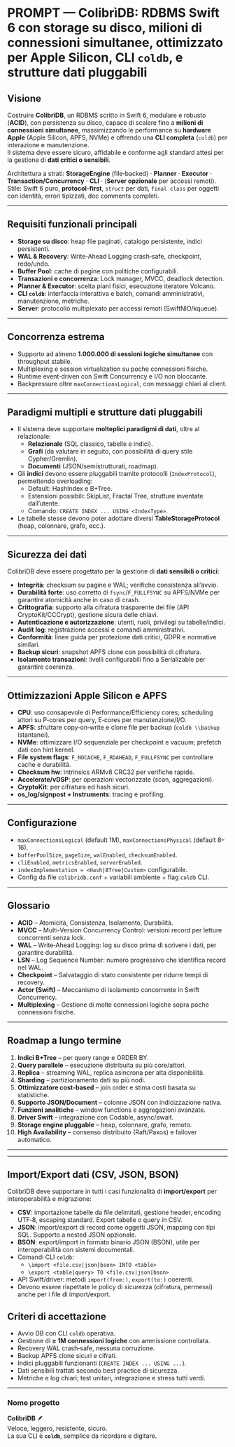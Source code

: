 # PROMPT — ColibrìDB: RDBMS Swift 6 con storage su disco, **milioni di connessioni simultanee**, ottimizzato per Apple Silicon, CLI `coldb`, e strutture dati pluggabili

## Visione
Costruire **ColibrìDB**, un RDBMS scritto in Swift 6, modulare e robusto (**ACID**), con persistenza su disco, capace di scalare fino a **milioni di connessioni simultanee**, massimizzando le performance su **hardware Apple** (Apple Silicon, APFS, NVMe) e offrendo una **CLI completa** (`coldb`) per interazione e manutenzione.  
Il sistema deve essere sicuro, affidabile e conforme agli standard attesi per la gestione di **dati critici o sensibili**.

Architettura a strati: **StorageEngine** (file‑backed) · **Planner** · **Executor** · **Transaction/Concurrency** · **CLI** · (**Server opzionale** per accessi remoti).  
Stile: Swift 6 puro, **protocol‑first**, `struct` per dati, `final class` per oggetti con identità, errori tipizzati, doc comments completi.

---

## Requisiti funzionali principali
- **Storage su disco**: heap file paginati, catalogo persistente, indici persistenti.  
- **WAL & Recovery**: Write‑Ahead Logging crash‑safe, checkpoint, redo/undo.  
- **Buffer Pool**: cache di pagine con politiche configurabili.  
- **Transazioni e concorrenza**: Lock manager, MVCC, deadlock detection.  
- **Planner & Executor**: scelta piani fisici, esecuzione iteratore Volcano.  
- **CLI `coldb`**: interfaccia interattiva e batch, comandi amministrativi, manutenzione, metriche.  
- **Server**: protocollo multiplexato per accessi remoti (SwiftNIO/kqueue).

---

## Concorrenza estrema
- Supporto ad almeno **1.000.000 di sessioni logiche simultanee** con throughput stabile.  
- Multiplexing e session virtualization su poche connessioni fisiche.  
- Runtime event‑driven con Swift Concurrency e I/O non bloccante.  
- Backpressure oltre `maxConnectionsLogical`, con messaggi chiari al client.

---

## Paradigmi multipli e strutture dati pluggabili
- Il sistema deve supportare **molteplici paradigmi di dati**, oltre al relazionale:  
  - **Relazionale** (SQL classico, tabelle e indici).  
  - **Grafi** (da valutare in seguito, con possibilità di query stile Cypher/Gremlin).  
  - **Documenti** (JSON/semistrutturati, roadmap).  
- Gli **indici** devono essere pluggabili tramite protocolli (`IndexProtocol`), permettendo overloading:  
  - Default: HashIndex e B+Tree.  
  - Estensioni possibili: SkipList, Fractal Tree, strutture inventate dall’utente.  
  - Comando: `CREATE INDEX ... USING <IndexType>`.  
- Le tabelle stesse devono poter adottare diversi **TableStorageProtocol** (heap, colonnare, grafo, ecc.).

---

## Sicurezza dei dati
ColibrìDB deve essere progettato per la gestione di **dati sensibili o critici**:  
- **Integrità**: checksum su pagine e WAL; verifiche consistenza all’avvio.  
- **Durabilità forte**: uso corretto di `fsync`/`F_FULLFSYNC` su APFS/NVMe per garantire atomicità anche in caso di crash.  
- **Crittografia**: supporto alla cifratura trasparente dei file (API CryptoKit/CCCrypt), gestione sicura delle chiavi.  
- **Autenticazione e autorizzazione**: utenti, ruoli, privilegi su tabelle/indici.  
- **Audit log**: registrazione accessi e comandi amministrativi.  
- **Conformità**: linee guida per protezione dati critici, GDPR e normative similari.  
- **Backup sicuri**: snapshot APFS clone con possibilità di cifratura.  
- **Isolamento transazioni**: livelli configurabili fino a Serializable per garantire coerenza.

---

## Ottimizzazioni Apple Silicon e APFS
- **CPU**: uso consapevole di Performance/Efficiency cores; scheduling attori su P‑cores per query, E‑cores per manutenzione/I/O.  
- **APFS**: sfruttare copy‑on‑write e clone file per backup (`coldb \\backup` istantanei).  
- **NVMe**: ottimizzare I/O sequenziale per checkpoint e vacuum; prefetch dati con hint kernel.  
- **File system flags**: `F_NOCACHE`, `F_RDAHEAD`, `F_FULLFSYNC` per controllare cache e durabilità.  
- **Checksum hw**: intrinsics ARMv8 CRC32 per verifiche rapide.  
- **Accelerate/vDSP**: per operazioni vectorizzate (scan, aggregazioni).  
- **CryptoKit**: per cifratura ed hash sicuri.  
- **os_log/signpost + Instruments**: tracing e profiling.  

---

## Configurazione
- `maxConnectionsLogical` (default 1M), `maxConnectionsPhysical` (default 8–16).  
- `bufferPoolSize`, `pageSize`, `walEnabled`, `checksumEnabled`.  
- `cliEnabled`, `metricsEnabled`, `serverEnabled`.  
- `indexImplementation = <Hash|BTree|Custom>` configurabile.  
- Config da file `colibridb.conf` + variabili ambiente + flag `coldb` CLI.

---

## Glossario
- **ACID** – Atomicità, Consistenza, Isolamento, Durabilità.  
- **MVCC** – Multi‑Version Concurrency Control: versioni record per letture concorrenti senza lock.  
- **WAL** – Write‑Ahead Logging: log su disco prima di scrivere i dati, per garantire durabilità.  
- **LSN** – Log Sequence Number: numero progressivo che identifica record nel WAL.  
- **Checkpoint** – Salvataggio di stato consistente per ridurre tempi di recovery.  
- **Actor (Swift)** – Meccanismo di isolamento concorrente in Swift Concurrency.  
- **Multiplexing** – Gestione di molte connessioni logiche sopra poche connessioni fisiche.  

---

## Roadmap a lungo termine
1. **Indici B+Tree** – per query range e ORDER BY.  
2. **Query parallele** – esecuzione distribuita su più core/attori.  
3. **Replica** – streaming WAL, replica asincrona per alta disponibilità.  
4. **Sharding** – partizionamento dati su più nodi.  
5. **Ottimizzatore cost‑based** – join order e stima costi basata su statistiche.  
6. **Supporto JSON/Document** – colonne JSON con indicizzazione nativa.  
7. **Funzioni analitiche** – window functions e aggregazioni avanzate.  
8. **Driver Swift** – integrazione con Codable, async/await.  
9. **Storage engine pluggable** – heap, colonnare, grafo, remoto.  
10. **High Availability** – consenso distribuito (Raft/Paxos) e failover automatico.  

---



---

## Import/Export dati (CSV, JSON, BSON)
ColibrìDB deve supportare in tutti i casi funzionalità di **import/export** per interoperabilità e migrazione:
- **CSV**: importazione tabelle da file delimitati, gestione header, encoding UTF‑8, escaping standard. Export tabelle o query in CSV.  
- **JSON**: import/export di record come oggetti JSON, mapping con tipi SQL. Supporto a nested JSON opzionale.  
- **BSON**: export/import in formato binario JSON (BSON), utile per interoperabilità con sistemi documentali.  
- Comandi CLI `coldb`:  
  - `\import <file.csv|json|bson> INTO <table>`  
  - `\export <table|query> TO <file.csv|json|bson>`  
- API Swift/driver: metodi `import(from:)`, `export(to:)` coerenti.  
- Devono essere rispettate le policy di sicurezza (cifratura, permessi) anche per i file di import/export.


## Criteri di accettazione
- Avvio DB con CLI `coldb` operativa.  
- Gestione di **≥ 1M connessioni logiche** con ammissione controllata.  
- Recovery WAL crash‑safe, nessuna corruzione.  
- Backup APFS clone sicuri e cifrati.  
- Indici pluggabili funzionanti (`CREATE INDEX ... USING ...`).  
- Dati sensibili trattati secondo best practice di sicurezza.  
- Metriche e log chiari; test unitari, integrazione e stress tutti verdi.  

---

### Nome progetto
**ColibrìDB** 🪶  
Veloce, leggero, resistente, sicuro.  
La sua CLI è **`coldb`**, semplice da ricordare e digitare.
